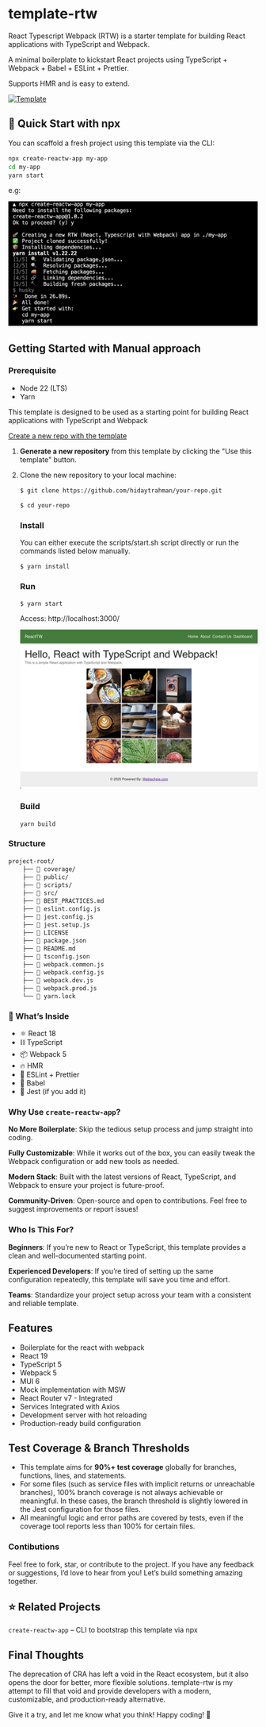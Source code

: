 # template-rtw

React Typescript Webpack (RTW) is a starter template for building React applications with TypeScript and Webpack.

A minimal boilerplate to kickstart React projects using TypeScript + Webpack + Babel + ESLint + Prettier.

Supports HMR and is easy to extend.

[![Template](https://img.shields.io/badge/Template-React%20%2B%20TypeScript%20%2B%20Webpack-blue)](https://github.com/hidaytrahman/template-react-ts-webpack)

## 🚀 Quick Start with npx

You can scaffold a fresh project using this template via the CLI:

```bash
npx create-reactw-app my-app
cd my-app
yarn start
```

e.g:

![command line](image-1.png)

## Getting Started with Manual approach

### Prerequisite

- Node 22 (LTS)
- Yarn

This template is designed to be used as a starting point for building React applications with TypeScript and Webpack

[Create a new repo with the template](https://github.com/new?template_name=template-react-ts-webpack&template_owner=hidaytrahman)

1. **Generate a new repository** from this template by clicking the "Use this template" button.
2. Clone the new repository to your local machine:

   ```shell
   $ git clone https://github.com/hidaytrahman/your-repo.git
   ```

   ```shell
   $ cd your-repo
   ```

   ### Install

   You can either execute the scripts/start.sh script directly or run the commands listed below manually.

   ```shell
   $ yarn install
   ```

   ### Run

   ```shell
   $ yarn start
   ```

   Access: http://localhost:3000/

   ![alt text](image.png)

   ### Build

   ```
   yarn build
   ```

### Structure

```
project-root/
    ├── 📁 coverage/
    ├── 📁 public/
    ├── 📁 scripts/
    ├── 📁 src/
    ├── 📄 BEST_PRACTICES.md
    ├── 📄 eslint.config.js
    ├── 📄 jest.config.js
    ├── 📄 jest.setup.js
    ├── 📄 LICENSE
    ├── 📄 package.json
    ├── 📄 README.md
    ├── 📄 tsconfig.json
    ├── 📄 webpack.common.js
    ├── 📄 webpack.config.js
    ├── 📄 webpack.dev.js
    ├── 📄 webpack.prod.js
    └── 📄 yarn.lock

```

### 🧰 What’s Inside

- ⚛️ React 18
- ⛓ TypeScript
- 📦 Webpack 5
- 🔥 HMR
- 🧹 ESLint + Prettier
- 🎯 Babel
- 🧪 Jest (if you add it)

### Why Use `create-reactw-app`?

**No More Boilerplate**: Skip the tedious setup process and jump straight into coding.

**Fully Customizable**: While it works out of the box, you can easily tweak the Webpack configuration or add new tools as needed.

**Modern Stack**: Built with the latest versions of React, TypeScript, and Webpack to ensure your project is future-proof.

**Community-Driven**: Open-source and open to contributions. Feel free to suggest improvements or report issues!

### Who Is This For?

**Beginners**: If you’re new to React or TypeScript, this template provides a clean and well-documented starting point.

**Experienced Developers**: If you’re tired of setting up the same configuration repeatedly, this template will save you time and effort.

**Teams**: Standardize your project setup across your team with a consistent and reliable template.

## Features

- Boilerplate for the react with webpack
- React 19
- TypeScript 5
- Webpack 5
- MUI 6
- Mock implementation with MSW
- React Router v7 - Integrated
- Services Integrated with Axios
- Development server with hot reloading
- Production-ready build configuration

## Test Coverage & Branch Thresholds

- This template aims for **90%+ test coverage** globally for branches, functions, lines, and statements.
- For some files (such as service files with implicit returns or unreachable branches), 100% branch coverage is not always achievable or meaningful. In these cases, the branch threshold is slightly lowered in the Jest configuration for those files.
- All meaningful logic and error paths are covered by tests, even if the coverage tool reports less than 100% for certain files.

### Contibutions

Feel free to fork, star, or contribute to the project. If you have any feedback or suggestions, I’d love to hear from you! Let’s build something amazing together.

## ⭐ Related Projects

`create-reactw-app` – CLI to bootstrap this template via npx

## Final Thoughts

The deprecation of CRA has left a void in the React ecosystem, but it also opens the door for better, more flexible solutions. template-rtw is my attempt to fill that void and provide developers with a modern, customizable, and production-ready alternative.

Give it a try, and let me know what you think! Happy coding! 🚀
